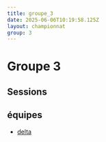 ```yaml
---
title: groupe_3
date: 2025-06-06T10:19:58.125Z
layout: championnat
group: 3
---
```


# Groupe 3

## Sessions


## équipes
- [delta](/teams/delta)
